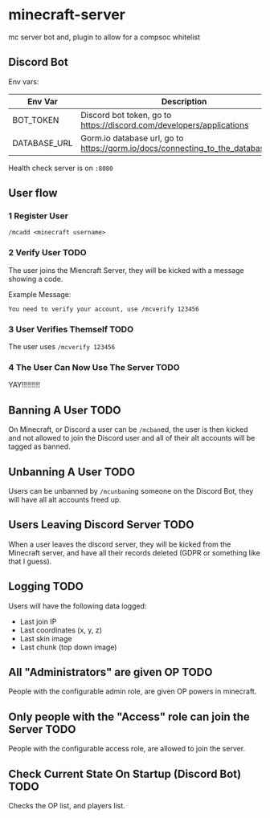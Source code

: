 # minecraft-server
mc server bot and, plugin to allow for a compsoc whitelist

## Discord Bot

Env vars:

| Env Var | Description |
|---|---|
| BOT_TOKEN | Discord bot token, go to https://discord.com/developers/applications |
| DATABASE_URL | Gorm.io database url, go to https://gorm.io/docs/connecting_to_the_database.html |

Health check server is on `:8080`

## User flow

### 1 Register User

```
/mcadd <minecraft username>
```

### 2 Verify User TODO

The user joins the Miencraft Server, they will be kicked with a message showing a code.

Example Message:
```
You need to verify your account, use /mcverify 123456
```

### 3 User Verifies Themself TODO

The user uses `/mcverify 123456`

### 4 The User Can Now Use The Server TODO

YAY!!!!!!!!!

## Banning A User TODO

On Minecraft, or Discord a user can be `/mcban`ed, the user is then kicked and not allowed to join
the Discord user and all of their alt accounts will be tagged as banned.

## Unbanning A User TODO

Users can be unbanned by `/mcunban`ing someone on the Discord Bot, they will have all alt accounts freed up.

## Users Leaving Discord Server TODO

When a user leaves the discord server, they will be kicked from the Minecraft server, and have all their records deleted (GDPR or something like that I guess).

## Logging TODO

Users will have the following data logged:
 - Last join IP
 - Last coordinates (x, y, z)
 - Last skin image
 - Last chunk (top down image)

## All "Administrators" are given OP TODO

People with the configurable admin role, are given OP powers in minecraft.

## Only people with the "Access" role can join the Server TODO

People with the configurable access role, are allowed to join the server.

## Check Current State On Startup (Discord Bot) TODO

Checks the OP list, and players list.
